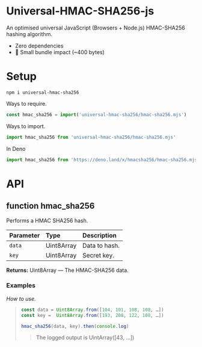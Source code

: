 # Universal-HMAC-SHA256-js

An optimised universal JavaScript (Browsers + Node.js) HMAC-SHA256 hashing algorithm.

- Zero dependencies
- 🤏 Small bundle impact (\~400 bytes)

# Setup

```shell
npm i universal-hmac-sha256
```

Ways to require.

```js
const hmac_sha256 = import('universal-hmac-sha256/hmac-sha256.mjs')
```

Ways to import.

```js
import hmac_sha256 from 'universal-hmac-sha256/hmac-sha256.mjs'
```

In Deno

```js
import hmac_sha256 from 'https://deno.land/x/hmacsha256/hmac-sha256.mjs'
```

# API

## function hmac_sha256

Performs a HMAC SHA256 hash.

| Parameter | Type       | Description   |
| :-------- | :--------- | :------------ |
| `data`    | Uint8Array | Data to hash. |
| `key`     | Uint8Array | Secret key.   |

**Returns:** Uint8Array — The HMAC-SHA256 data.

### Examples

_How to use._

> ```js
> const data = Uint8Array.from([104, 101, 108, 108, …])
> const key =  Uint8Array.from([193, 208, 122, 108, …])
>
> hmac_sha256(data, key).then(console.log)
> ```
>
> > The logged output is UintArray(\[43, …])
